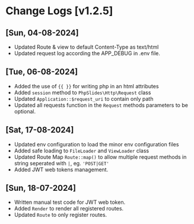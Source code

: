 # Change Logs [v1.2.5]

## [Sun, 04-08-2024]

-  Updated Route & view to default Content-Type as text/html
-  Updated request log according the APP_DEBUG in .env file.

## [Tue, 06-08-2024]

-  Added the use of `{{ }}` for writing php in an html attributes
-  Added `session` method to `PhpSlides\Http\Request` class
-  Updated `Application::$request_uri` to contain only path
-  Updated all requests function in the `Request` methods parameters to be optional.

## [Sat, 17-08-2024]

-  Updated env configuration to load the minor env configuration files
-  Added safe loading to `FileLoader` and `ViewLoader` class
-  Updated Route Map `Route::map()` to allow multiple request methods in string seperated with `|`, eg. `'POST|GET'`
-  Added JWT web tokens management.

## [Sun, 18-07-2024]

-  Written manual test code for JWT web token.
-  Added `Render` to render all registered routes.
-  Updated `Route` to only register routes.
